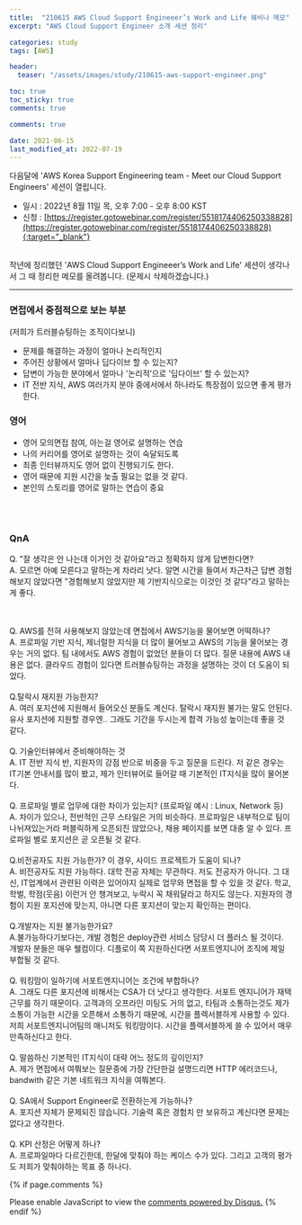 ```yaml
---
title:  "210615 AWS Cloud Support Engineeer’s Work and Life 웨비나 메모"
excerpt: "AWS Cloud Support Engineer 소개 세션 정리"

categories: study
tags: [AWS]

header:
  teaser: "/assets/images/study/210615-aws-support-engineer.png" 

toc: true
toc_sticky: true
comments: true

comments: true

date: 2021-06-15
last_modified_at: 2022-07-19
---
```


다음달에 'AWS Korea Support Engineering team - Meet our Cloud Support Engineers' 세션이 열립니다.

* 일시 : 2022년 8월 11일 목, 오후 7:00 - 오후 8:00 KST
* 신청 : [https://register.gotowebinar.com/register/5518174406250338828](https://register.gotowebinar.com/register/5518174406250338828){:target="_blank"}

<br>
작년에 정리했던 'AWS Cloud Support Engineeer’s Work and Life' 세션이 생각나서 그 때 정리한 메모를 올려봅니다.
(문제시 삭제하겠습니다.)

---

### 면접에서 중점적으로 보는 부분
(저희가 트러블슈팅하는 조직이다보니)
- 문제를 해결하는 과정이 얼마나 논리적인지
- 주어진 상황에서 얼마나 딥다이브 할 수 있는지?
- 답변이 가능한 분야에서 얼마나 '논리적’으로 '딥다이브' 할 수 있는지?
- IT 전반 지식, AWS 여러가지 분야 중에서에서 하나라도 특장점이 있으면 좋게 평가한다.


### 영어
- 영어 모의면접 참여, 아는걸 영어로 설명하는 연습 
- 나의 커리어를 영어로 설명하는 것이 숙달되도록
- 최종 인터뷰까지도 영어 없이 진행되기도 한다.
- 영어 때문에 지원 시간을 늦출 필요는 없을 것 같다.
- 본인의 스토리를 영어로 말하는 연습이 중요

<br>
<br>

### QnA

Q. "잘 생각은 안 나는데 이거인 것 같아요"라고 정확하지 않게 답변한다면? <br>
A. 모르면 아예 모른다고 말하는게 차라리 낫다. 알면 시간을 들여서 차근차근 답변
경험해보지 않았다면 "경험해보지 않았지만 제 기반지식으로는 이것인 것 같다"라고 말하는게 좋다.

<br>
<br>
Q. AWS를 전혀 사용해보지 않았는데 면접에서 AWS기능을 물어보면 어떡하나? <br>
A. 프로파일 기반 지식, 제너럴한 지식을 더 많이 물어보고 AWS의 기능을 물어보는 경우는 거의 없다. 팀 내에서도 AWS 경험이 없었던 분들이 더 많다. 질문 내용에 AWS 내용은 없다. 클라우드 경험이 있다면 트러블슈팅하는 과정을 설명하는 것이 더 도움이 되었다.

<br>
<br>
Q.탈락시 재지원 가능한지? <br>
A. 여러 포지션에 지원해서 들어오신 분들도 계신다. 탈락시 재지원 불가는 말도 안된다. 유사 포지션에 지원할 경우엔.. 그래도 기간을 두시는게 합격 가능성 높이는데 좋을 것 같다.

<br>
<br>
Q. 기술인터뷰에서 준비해야하는 것 <br>
A. IT 전반 지식 반, 지원자의 강점 반으로 비중을 두고 질문을 드린다.
저 같은 경우는 IT기본 안내서를 많이 봤고, 제가 인터뷰어로 들어갈 때 기본적인 IT지식을 많이 물어본다.


<br>
<br>
Q. 프로파일 별로 업무에 대한 차이가 있는지? (프로파일 예시 : Linux, Network 등) <br>
A. 차이가 있으나, 전반적인 근무 스타일은 거의 비슷하다.
프로파일은 내부적으로 팀이 나뉘져있는거라 퍼블릭하게 오픈되진 않았으나, 채용 페이지를 보면 대충 알 수 있다. 프로파일 별로 포지션은 곧 오픈될 것 같다.

<br>
<br>
Q.비전공자도 지원 가능한가? 이 경우, 사이드 프로젝트가 도움이 되나? <br>
A. 비전공자도 지원 가능하다. 대학 전공 자체는 무관하다. 저도 전공자가 아니다.
그 대신, IT업계에서 관련된 이력은 있어야지 실제로 업무와 면접을 할 수 있을 것 같다. 학교, 학벌, 학점(웃음) 이런거 안 챙겨보고, 누락시 꼭 채워달라고 하지도 않는다. 지원자의 경험이 지원 포지션에 맞는지, 아니면 다른 포지션이 맞는지 확인하는 편이다.

<br>
<br>
Q.개발자는 지원 불가능한가요? <br>
A.불가능하다기보다는, 개발 경험은 deploy관련 서비스 담당시 더 플러스 될 것이다. 개발자 분들은 매우 웰컴이다. 디플로이 쪽 지원하신다면 서포트엔지니어 조직에 제일 부합될 것 같다.

<br>
<br>
Q. 워킹맘이 일하기에 서포트엔지니어는 조건에 부합하나? <br>
A. 그래도 다른 포지션에 비해서는 CSA가 더 낫다고 생각한다.
서포트 엔지니어가 재택근무를 하기 때문이다. 고객과의 오프라인 미팅도 거의 없고, 타팀과 소통하는것도 제가 소통이 가능한 시간을 오픈해서 소통하기 때문에, 시간을 플렉서블하게 사용할 수 있다. 저희 서포트엔지니어팀의 매니저도 워킹맘이다. 시간을 플렉서블하게 쓸 수 있어서 매우 만족하신다고 한다.

<br>
<br>
Q. 말씀하신 기본적인 IT지식이 대략 어느 정도의 깊이인지? <br>
A. 제가 면접에서 여쭤보는 질문중에 가장 간단한걸 설명드리면 HTTP 에러코드나, bandwith 같은 기본 네트워크 지식을 여쭤본다.

<br>
<br>
Q. SA에서 Support Engineer로 전환하는게 가능하나? <br>
A. 포지션 자체가 문제되진 않습니다. 기술력 혹은 경험치 만 보유하고 계신다면 문제는 없다고 생각한다.

<br>
<br>
Q. KPI 산정은 어떻게 하나? <br>
A. 프로파일마다 다르긴한데, 한달에 맞춰야 하는 케이스 수가 있다. 그리고 고객의 평가도 저희가 맞춰야하는 목표 중 하나다.


{% if page.comments %}
<div id="disqus_thread"></div>
<script>
    (function() { // DON'T EDIT BELOW THIS LINE
    var d = document, s = d.createElement('script');
    s.src = 'https://lifeoncloud-github-io.disqus.com/embed.js';
    s.setAttribute('data-timestamp', +new Date());
    (d.head || d.body).appendChild(s);
    })();
</script>
<noscript>Please enable JavaScript to view the <a href="https://disqus.com/?ref_noscript">comments powered by Disqus.</a></noscript>
{% endif %}